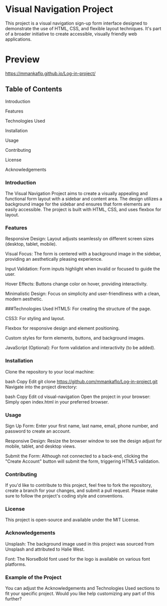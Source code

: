 # Visual Navigation Project
This project is a visual navigation sign-up form interface designed to demonstrate the use of HTML, CSS, and flexible layout techniques. It's part of a broader initiative to create accessible, visually friendly web applications.

# Preview
https://mmankaflo.github.io/Log-in-project/

## Table of Contents
Introduction

Features

Technologies Used

Installation

Usage

Contributing

License

Acknowledgements

### Introduction
The Visual Navigation Project aims to create a visually appealing and functional form layout with a sidebar and content area. The design utilizes a background image for the sidebar and ensures that form elements are easily accessible. The project is built with HTML, CSS, and uses flexbox for layout.

### Features
Responsive Design: Layout adjusts seamlessly on different screen sizes (desktop, tablet, mobile).

Visual Focus: The form is centered with a background image in the sidebar, providing an aesthetically pleasing experience.

Input Validation: Form inputs highlight when invalid or focused to guide the user.

Hover Effects: Buttons change color on hover, providing interactivity.

Minimalistic Design: Focus on simplicity and user-friendliness with a clean, modern aesthetic.

###Technologies Used
HTML5: For creating the structure of the page.

CSS3: For styling and layout.

Flexbox for responsive design and element positioning.

Custom styles for form elements, buttons, and background images.

JavaScript (Optional): For form validation and interactivity (to be added).

### Installation
Clone the repository to your local machine:

bash
Copy
Edit
git clone https://github.com/mmankaflo/Log-in-project.git
Navigate into the project directory:

bash
Copy
Edit
cd visual-navigation
Open the project in your browser:
Simply open index.html in your preferred browser.

### Usage
Sign Up Form: Enter your first name, last name, email, phone number, and password to create an account.

Responsive Design: Resize the browser window to see the design adjust for mobile, tablet, and desktop views.

Submit the Form: Although not connected to a back-end, clicking the "Create Account" button will submit the form, triggering HTML5 validation.

### Contributing
If you'd like to contribute to this project, feel free to fork the repository, create a branch for your changes, and submit a pull request. Please make sure to follow the project's coding style and conventions.

### License
This project is open-source and available under the MIT License.

### Acknowledgements
Unsplash: The background image used in this project was sourced from Unsplash and attributed to Halie West.

Font: The NorseBold font used for the logo is available on various font platforms.

### Example of the Project

You can adjust the Acknowledgements and Technologies Used sections to fit your specific project. Would you like help customizing any part of this further?
